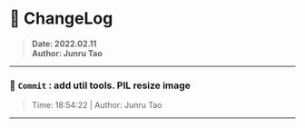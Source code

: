 # :hammer: ChangeLog
> __Date: 2022.02.11__<br>
> __Author: Junru Tao__<br>
---

### :electric_plug: `Commit` : add util tools. PIL resize image
> Time: 18:54:22 | Author: Junru Tao
---
